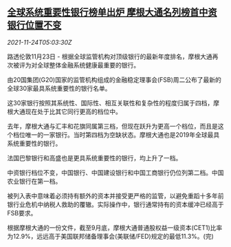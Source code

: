 <!--1637731862000-->
[全球系统重要性银行榜单出炉 摩根大通名列榜首中资银行位置不变](https://cn.reuters.com/article/global-banks-ranking-1123-tues-idCNKBS2I9098)
------

<div><i>2021-11-24T05:03:30Z</i></div><p>路透伦敦11月23日 - 根据全球监管机构对顶级银行的最新年度排名，摩根大通再次被评为对全球整体金融系统健康最重要的银行。</p><p>由20国集团(G20)国家的监管机构组成的金融稳定理事会(FSB)周二公布了最新的全球30家最具系统重要性的银行名单。</p><p>这30家银行按照其系统性、国际性、相互关联性和复杂性的程度归属于四档，摩根大通现在处于比其它同行更高的档位中。</p><p>去年，摩根大通与汇丰和花旗同属第三档，但现在跃升为更高一个档位，而且是这个档位唯一的一家银行。当时第四档为空缺状态。摩根大通也是2019年全球最具系统重要性的银行。</p><p>法国巴黎银行和高盛也是更具系统重要性的银行，均上升了一档。</p><p>中资银行档位不变，中国银行、中国建设银行和中国工商银行仍位列第二档。中国农业银行在第一档。</p><p>被列入表中意味着必须持有额外的资本并接受更严格的监管，以避免重蹈十多年前银行业危机中纳税人救助的覆辙。实际操作中，银行通常持有的资本缓冲已经高于FSB要求。</p><p>根据摩根大通的一份文件，截至9月底，摩根大通普通股权益一级资本(CET1)比率为12.9%，远远高于美国联邦储备理事会(美联储/FED)规定的最低11.3%。(完)</p>
